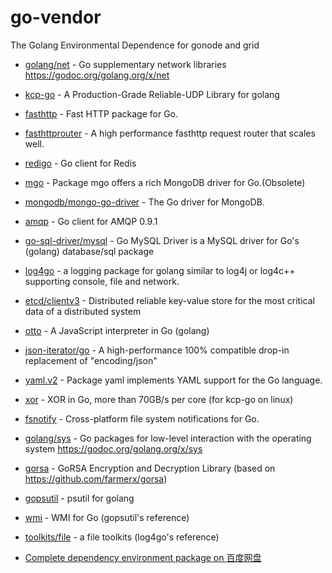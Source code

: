 # go-vendor
The Golang Environmental Dependence for gonode and grid

- [golang/net](https://github.com/golang/net) - Go supplementary network libraries https://godoc.org/golang.org/x/net

- [kcp-go](https://github.com/xtaci/kcp-go) - A Production-Grade Reliable-UDP Library for golang

- [fasthttp](https://github.com/valyala/fasthttp) - Fast HTTP package for Go. 

- [fasthttprouter](https://github.com/buaazp/fasthttprouter) - A high performance fasthttp request router that scales well.

- [redigo](https://github.com/gomodule/redigo) - Go client for Redis

- [mgo](https://gopkg.in/mgo.v2) - Package mgo offers a rich MongoDB driver for Go.(Obsolete)

- [mongodb/mongo-go-driver](https://github.com/mongodb/mongo-go-driver) - The Go driver for MongoDB.

- [amqp](https://github.com/streadway/amqp) - Go client for AMQP 0.9.1

- [go-sql-driver/mysql](https://github.com/go-sql-driver/mysql) - Go MySQL Driver is a MySQL driver for Go's (golang) database/sql package

- [log4go](https://github.com/jeanphorn/log4go) - a logging package for golang similar to log4j or log4c++ supporting console, file and network.

- [etcd/clientv3](https://github.com/etcd-io/etcd) - Distributed reliable key-value store for the most critical data of a distributed system 

- [otto](https://github.com/robertkrimen/otto) - A JavaScript interpreter in Go (golang)

- [json-iterator/go](https://github.com/json-iterator/go) - A high-performance 100% compatible drop-in replacement of "encoding/json"

- [yaml.v2](https://gopkg.in/yaml.v2) - Package yaml implements YAML support for the Go language.

- [xor](https:github.com/templexxx/xor) - XOR in Go, more than 70GB/s per core (for kcp-go on linux)

- [fsnotify](https://github.com/fsnotify/fsnotify) - Cross-platform file system notifications for Go.

- [golang/sys](https://github.com/golang/sys) - Go packages for low-level interaction with the operating system https://godoc.org/golang.org/x/sys

- [gorsa](https://github.com/wenzhenxi/gorsa) - GoRSA Encryption and Decryption Library (based on https://github.com/farmerx/gorsa)

- [gopsutil](https://github.com/shirou/gopsutil) - psutil for golang

- [wmi](https://github.com/StackExchange/wmi) - WMI for Go (gopsutil's reference)

- [toolkits/file](https://github.com/toolkits/file) - a file toolkits (log4go's reference)

- [Complete dependency environment package on 百度网盘](https://github.com/itfantasy/go-vendor/blob/master/pan.txt)
